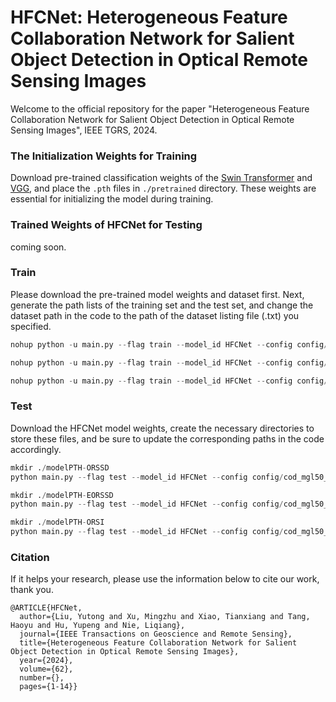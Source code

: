 # HFCNet: Heterogeneous Feature Collaboration Network for Salient Object Detection in Optical Remote Sensing Images

Welcome to the official repository for the paper "Heterogeneous Feature Collaboration Network for Salient Object Detection in Optical Remote Sensing Images", IEEE TGRS, 2024. 

### The Initialization Weights for Training
Download pre-trained classification weights of the [Swin Transformer](https://github.com/SwinTransformer/storage/releases/download/v1.0.0/swin_base_patch4_window12_384_22k.pth) and [VGG](https://download.pytorch.org/models/vgg16-397923af.pth), and place the ` .pth ` files in ` ./pretrained ` directory. These weights are essential for initializing the model during training.

### Trained Weights of HFCNet for Testing

coming soon.

### Train
Please download the pre-trained model weights and dataset first. Next, generate the path lists of the training set and the test set, and change the dataset path in the code to the path of the dataset listing file (.txt) you specified.

~~~python
nohup python -u main.py --flag train --model_id HFCNet --config config/cod_mgl50_o.yaml --device cuda:0 > train_ORSSD.log &

nohup python -u main.py --flag train --model_id HFCNet --config config/cod_mgl50_e.yaml --device cuda:0 > train_EORSSD.log &

nohup python -u main.py --flag train --model_id HFCNet --config config/cod_mgl50_orsi.yaml --device cuda:0 > train_ORSI.log &
~~~

### Test
Download the HFCNet model weights, create the necessary directories to store these files, and be sure to update the corresponding paths in the code accordingly. 

~~~python
mkdir ./modelPTH-ORSSD
python main.py --flag test --model_id HFCNet --config config/cod_mgl50_o.yaml

mkdir ./modelPTH-EORSSD
python main.py --flag test --model_id HFCNet --config config/cod_mgl50_e.yaml 

mkdir ./modelPTH-ORSI
python main.py --flag test --model_id HFCNet --config config/cod_mgl50_orsi.yaml
~~~

### Citation

If it helps your research,  please use the information below to cite our work, thank you. 

~~~
@ARTICLE{HFCNet,
  author={Liu, Yutong and Xu, Mingzhu and Xiao, Tianxiang and Tang, Haoyu and Hu, Yupeng and Nie, Liqiang},
  journal={IEEE Transactions on Geoscience and Remote Sensing}, 
  title={Heterogeneous Feature Collaboration Network for Salient Object Detection in Optical Remote Sensing Images}, 
  year={2024},
  volume={62},
  number={},
  pages={1-14}}
~~~

